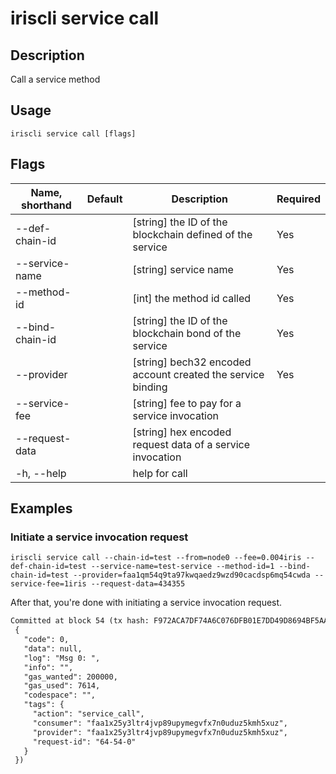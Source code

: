 # iriscli service call 

## Description

Call a service method

## Usage

```
iriscli service call [flags]
```

## Flags

| Name, shorthand       | Default                 | Description                                                  | Required |
| --------------------- | ----------------------- | ------------------------------------------------------------ | -------- |
| --def-chain-id        |                         | [string] the ID of the blockchain defined of the service     |  Yes     |
| --service-name        |                         | [string] service name                                        |  Yes     |
| --method-id           |                         | [int] the method id called                                   |  Yes     |
| --bind-chain-id       |                         | [string] the ID of the blockchain bond of the service        |  Yes     |
| --provider            |                         | [string] bech32 encoded account created the service binding  |  Yes     |
| --service-fee         |                         | [string] fee to pay for a service invocation                 |          |
| --request-data        |                         | [string] hex encoded request data of a service invocation    |          |
| -h, --help            |                         | help for call                                                |          |

## Examples

### Initiate a service invocation request 
```shell
iriscli service call --chain-id=test --from=node0 --fee=0.004iris --def-chain-id=test --service-name=test-service --method-id=1 --bind-chain-id=test --provider=faa1qm54q9ta97kwqaedz9wzd90cacdsp6mq54cwda --service-fee=1iris --request-data=434355
```

After that, you're done with initiating a service invocation request.

```txt
Committed at block 54 (tx hash: F972ACA7DF74A6C076DFB01E7DD49D8694BF5AA1BA25A1F1B875113DFC8857C3, response:
 {
   "code": 0,
   "data": null,
   "log": "Msg 0: ",
   "info": "",
   "gas_wanted": 200000,
   "gas_used": 7614,
   "codespace": "",
   "tags": {
     "action": "service_call",
     "consumer": "faa1x25y3ltr4jvp89upymegvfx7n0uduz5kmh5xuz",
     "provider": "faa1x25y3ltr4jvp89upymegvfx7n0uduz5kmh5xuz",
     "request-id": "64-54-0"
   }
 })
```

